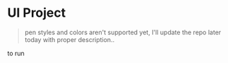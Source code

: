 # UI Project

> pen styles and colors aren't supported yet, I'll update the repo later today with proper description.. 

to run 